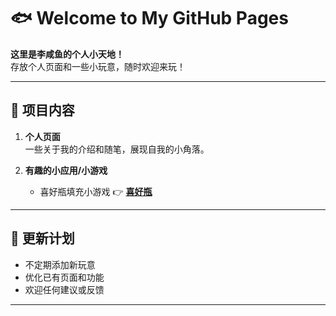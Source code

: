 # 🐟 Welcome to My GitHub Pages  

**这里是李咸鱼的个人小天地！**  
存放个人页面和一些小玩意，随时欢迎来玩！

---

## 🌟 项目内容  
1. **个人页面**  
   一些关于我的介绍和随笔，展现自我的小角落。  

2. **有趣的小应用/小游戏**  
   - 喜好瓶填充小游戏  👉 **[喜好瓶](https://li-xianyu.github.io/xycode/pz.html)**  


---

## 🚀 更新计划  
- 不定期添加新玩意  
- 优化已有页面和功能  
- 欢迎任何建议或反馈  

---

